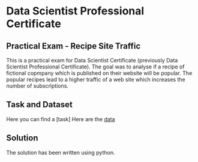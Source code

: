 # Data Scientist Professional Certificate

## Practical Exam - Recipe Site Traffic

This is a practical exam for Data Scientist Certificate (previously Data Scientist Professional Certificate). 
The goal was to analyse if a recipe of fictional copmpany which is published on their website will be popular.
The popular recipes lead to a higher traffic of a web site which increases the number of subscriptions.

## Task and Dataset
Here you can find a [task]
Here are the [data](https://github.com/vmagalDS/Datacamp/blob/main/recipe_site_traffic_2212.csv)
## Solution
The solution has been written using python.
 
